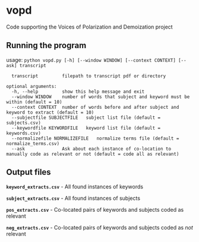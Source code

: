 # vopd
Code supporting the Voices of Polarization and Demoization project

## Running the program

usage: `python vopd.py [-h] [--window WINDOW] [--context CONTEXT] [--ask] transcript`

```positional arguments:
  transcript         filepath to transcript pdf or directory

optional arguments:
  -h, --help         show this help message and exit
  --window WINDOW    number of words that subject and keyword must be within (default = 10)
  --context CONTEXT  number of words before and after subject and keyword to extract (default = 10)
  --subjectfile SUBJECTFILE   subject list file (default = subjects.csv)
  --keywordfile KEYWORDFILE   keyword list file (default = keywords.csv)
  --normalizefile NORMALIZEFILE   normalize terms file (default = normalize_terms.csv)
  --ask              Ask about each instance of co-location to manually code as relevant or not (default = code all as relevant)
```


## Output files

**`keyword_extracts.csv`** - All found instances of keywords

**`subject_extracts.csv`** - All found instances of subjects

**`pos_extracts.csv`** - Co-located pairs of keywords and subjects coded as relevant 

**`neg_extracts.csv`** - Co-located pairs of keywords and subjects coded as *not* relevant


